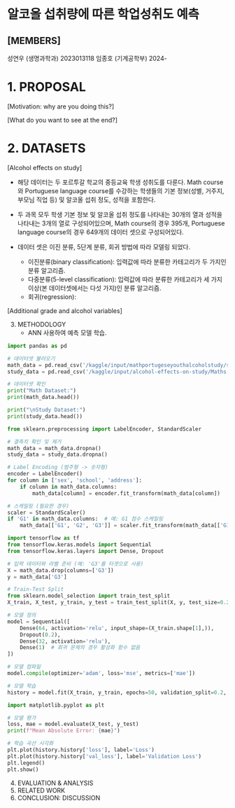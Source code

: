 # 알코올 섭취량에 따른 학업성취도 예측

## [MEMBERS]
성연우 (생명과학과) 2023013118
임종호 (기계공학부) 2024-

# 1. PROPOSAL
   [Motivation: why are you doing this?]
   
   [What do you want to see at the end?]

# 2. DATASETS

   [Alcohol effects on study]
   - 해당 데이터는 두 포르투갈 학교의 중등교육 학생 성취도를 다룬다. Math course와 Portuguese language course를 수강하는 학생들의 기본 정보(성별, 거주지, 부모님 직업 등) 및 알코올 섭취 정도, 성적을 포함한다.
   - 두 과목 모두 학생 기본 정보 및 알코올 섭취 정도를 나타내는 30개의 열과 성적을 나타내는 3개의 열로 구성되어있으며, Math course의 경우 395개, Portuguese language course의 경우 649개의 데이터 셋으로 구성되어있다.
   - 데이터 셋은 이진 분류, 5단계 분류, 회귀 방법에 따라 모델링 되었다.

      - 이진분류(binary classification): 입력값에 따라 분류한 카테고리가 두 가지인 분류 알고리즘. 
      - 다중분류(5-level classification): 입력값에 따라 분류한 카테고리가 세 가지 이상(본 데이터셋에서는 다섯 가지)인 분류 알고리즘.
      - 회귀(regression):


  

  [Additional grade and alcohol variables]

3. METHODOLOGY
   - ANN 사용하여 예측 모델 학습. 

```python
import pandas as pd

# 데이터셋 불러오기
math_data = pd.read_csv('/kaggle/input/mathportugeseyouthalcoholstudy/student_math_por_formatted.csv')
study_data = pd.read_csv('/kaggle/input/alcohol-effects-on-study/Maths.csv')

# 데이터셋 확인
print("Math Dataset:")
print(math_data.head())

print("\nStudy Dataset:")
print(study_data.head())
```


```python
from sklearn.preprocessing import LabelEncoder, StandardScaler

# 결측치 확인 및 제거
math_data = math_data.dropna()
study_data = study_data.dropna()

# Label Encoding (범주형 -> 숫자형)
encoder = LabelEncoder()
for column in ['sex', 'school', 'address']:
    if column in math_data.columns:
        math_data[column] = encoder.fit_transform(math_data[column])

# 스케일링 (필요한 경우)
scaler = StandardScaler()
if 'G1' in math_data.columns:  # 예: G1 점수 스케일링
    math_data[['G1', 'G2', 'G3']] = scaler.fit_transform(math_data[['G1', 'G2', 'G3']])
```


```python
import tensorflow as tf
from tensorflow.keras.models import Sequential
from tensorflow.keras.layers import Dense, Dropout

# 입력 데이터와 라벨 준비 (예: 'G3'를 타겟으로 사용)
X = math_data.drop(columns=['G3'])
y = math_data['G3']

# Train-Test Split
from sklearn.model_selection import train_test_split
X_train, X_test, y_train, y_test = train_test_split(X, y, test_size=0.2, random_state=42)

# 모델 정의
model = Sequential([
    Dense(64, activation='relu', input_shape=(X_train.shape[1],)),
    Dropout(0.2),
    Dense(32, activation='relu'),
    Dense(1)  # 회귀 문제의 경우 활성화 함수 없음
])

# 모델 컴파일
model.compile(optimizer='adam', loss='mse', metrics=['mae'])

# 모델 학습
history = model.fit(X_train, y_train, epochs=50, validation_split=0.2, batch_size=32)
```


```python
import matplotlib.pyplot as plt

# 모델 평가
loss, mae = model.evaluate(X_test, y_test)
print(f"Mean Absolute Error: {mae}")

# 학습 곡선 시각화
plt.plot(history.history['loss'], label='Loss')
plt.plot(history.history['val_loss'], label='Validation Loss')
plt.legend()
plt.show()
```





4. EVALUATION & ANALYSIS
5. RELATED WORK
6. CONCLUSION: DISCUSSION
